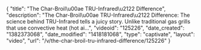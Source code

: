 {
    "title": "The Char-Broil\u00ae TRU-Infrared\u2122 Difference",
    "description": "The Char-Broil\u00ae TRU-Infrared\u2122 Difference: The science behind TRU-Infrared tells a juicy story. Unlike traditional gas grills that use convective heat (hot ai...",
    "videoid": "125226",
    "date_created": "1382373068",
    "date_modified": "1418181068",
    "type": "captivate",
    "layout": "video",
    "url": "\/v\/the-char-broil-tru-infrared-difference\/125226"
}